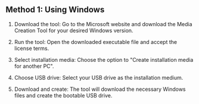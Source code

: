 Method 1: Using Windows
---
1. Download the tool: Go to the Microsoft website and download the Media Creation Tool for your desired Windows version.

2. Run the tool: Open the downloaded executable file and accept the license terms. 

3. Select installation media: Choose the option to "Create installation media for another PC". 

4. Choose USB drive: Select your USB drive as the installation medium. 

5. Download and create: The tool will download the necessary Windows files and create the bootable USB drive. 
